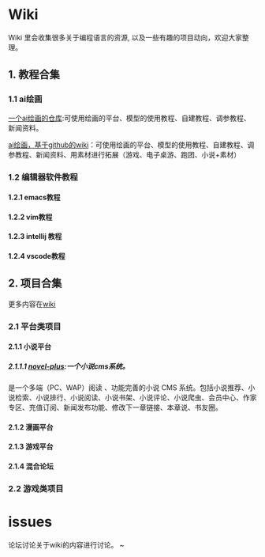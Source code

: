 # Wiki

Wiki 里会收集很多关于编程语言的资源, 以及一些有趣的项目动向，欢迎大家整理。
## 1. 教程合集
### 1.1 ai绘画
[一个ai绘画的仓库](https://github.com/hua1995116/awesome-ai-painting):可使用绘画的平台、模型的使用教程、自建教程、调参教程、新闻资料。

[ai绘画，基于github的wiki](https://github.com/moyoufanging/Home/wiki/ai%E7%BB%98%E7%94%BB)：可使用绘画的平台、模型的使用教程、自建教程、调参教程、新闻资料、用素材进行拓展（游戏、电子桌游、跑团、小说+素材）
### 1.2 编辑器软件教程
#### 1.2.1 emacs教程
#### 1.2.2  vim教程
#### 1.2.3 intellij 教程
#### 1.2.4 vscode教程
## 2. 项目合集
更多内容在[wiki](https://github.com/moyoufanging/Home/wiki/wiki-home)
### 2.1 平台类项目
#### 2.1.1 小说平台
##### 2.1.1.1  [novel-plus](https://github.com/moyoufanging/novel-plus):一个小说cms系统。
是一个多端（PC、WAP）阅读 、功能完善的小说 CMS 系统。包括小说推荐、小说检索、小说排行、小说阅读、小说书架、小说评论、小说爬虫、会员中心、作家专区、充值订阅、新闻发布功能、修改下一章链接、本章说、书友圈。
#### 2.1.2  漫画平台
#### 2.1.3  游戏平台
#### 2.1.4  混合论坛
### 2.2  游戏类项目
# issues
论坛讨论关于wiki的内容进行讨论。
~                                

